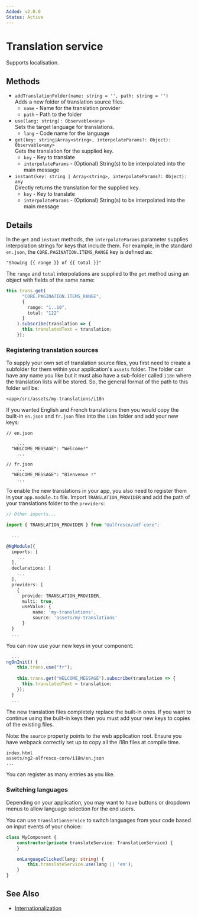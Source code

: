 ```yaml
---
Added: v2.0.0
Status: Active
---
```

# Translation service

Supports localisation.

## Methods

-   `addTranslationFolder(name: string = '', path: string = '')`  
    Adds a new folder of translation source files.  
    -   `name` - Name for the translation provider
    -   `path` - Path to the folder
-   `use(lang: string): Observable<any>`  
    Sets the target language for translations.  
    -   `lang` - Code name for the language
-   `get(key: string|Array<string>, interpolateParams?: Object): Observable<any>`  
    Gets the translation for the supplied key.  
    -   `key` - Key to translate
    -   `interpolateParams` - (Optional) String(s) to be interpolated into the main message
-   `instant(key: string | Array<string>, interpolateParams?: Object): any`  
    Directly returns the translation for the supplied key.  
    -   `key` - Key to translate
    -   `interpolateParams` - (Optional) String(s) to be interpolated into the main message

## Details

In the `get` and `instant` methods, the `interpolateParams` parameter supplies
interpolation strings for keys that include them. For example, in the standard
`en.json`, the `CORE.PAGINATION.ITEMS_RANGE` key is defined as:

    "Showing {{ range }} of {{ total }}"

The `range` and `total` interpolations are supplied to the `get` method using
an object with fields of the same name:

```ts
this.trans.get(
      "CORE.PAGINATION.ITEMS_RANGE",
      {
        range: "1..10",
        total: "122"
      }
    ).subscribe(translation => {
      this.translatedText = translation;
    });
```

### Registering translation sources

To supply your own set of translation source files, you
first need to create a subfolder for them within your application's
`assets` folder. The folder can have any name you like but it must also have
a sub-folder called `i18n` where the translation lists will be stored. So, the
general format of the path to this folder will be:

`<app>/src/assets/my-translations/i18n`

If you wanted English and French translations then you would copy the built-in
`en.json` and `fr.json` files into the `i18n` folder and add your new keys:

    // en.json

        ...
      "WELCOME_MESSAGE": "Welcome!"
        ...

    // fr.json
        ...
      "WELCOME_MESSAGE": "Bienvenue !"
        ...

To enable the new translations in your app, you also need to register them in your
`app.module.ts` file. Import `TRANSLATION_PROVIDER` and add the path of your
translations folder to the `providers`:

```ts
// Other imports...

import { TRANSLATION_PROVIDER } from "@alfresco/adf-core";

  ...

@NgModule({
  imports: [
    ...
  ],
  declarations: [
    ...
  ],
  providers: [
    {
      provide: TRANSLATION_PROVIDER,
      multi: true,
      useValue: {
          name: 'my-translations',
          source: 'assets/my-translations'
      }
  }
  ...
```

You can now use your new keys in your component:

```ts
  ...
ngOnInit() {
    this.trans.use("fr");
    
    this.trans.get("WELCOME_MESSAGE").subscribe(translation => {
      this.translatedText = translation;
    });
  }
  ...
```

The new translation files completely replace the built-in ones.
If you want to continue using the built-in keys then you must add your new
keys to copies of the existing files.

Note: the `source` property points to the web application root. Ensure you have
webpack correctly set up to copy all the i18n files at compile time.

```text
index.html
assets/ng2-alfresco-core/i18n/en.json
...
```

You can register as many entries as you like.

### Switching languages

Depending on your application, you may want to have buttons or dropdown menus to allow language selection for the end users.

You can use `TranslationService` to switch languages from your code based on input events of your choice:

```ts
class MyComponent {
    constructor(private translateService: TranslationService) {
    }

    onLanguageClicked(lang: string) {
        this.translateService.use(lang || 'en');
    }
}
```

## See Also

-   [Internationalization](internationalization.md)
